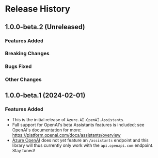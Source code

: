 # Release History

## 1.0.0-beta.2 (Unreleased)

### Features Added

### Breaking Changes

### Bugs Fixed

### Other Changes

## 1.0.0-beta.1 (2024-02-01)

### Features Added

- This is the initial release of `Azure.AI.OpenAI.Assistants`.
- Full support for OpenAI's beta Assistants features is included; see OpenAI's documentation for more: https://platform.openai.com/docs/assistants/overview
- [Azure OpenAI](https://learn.microsoft.com/azure/ai-services/openai/overview) does not yet feature an `/assistants` endpoint and this library will thus currently only work with the `api.openapi.com` endpoint. Stay tuned!
